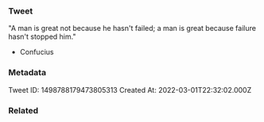 ### Tweet
"A man is great not because he hasn't failed; a man is great because failure hasn't stopped him."

- Confucius

### Metadata
Tweet ID: 1498788179473805313
Created At: 2022-03-01T22:32:02.000Z

### Related

